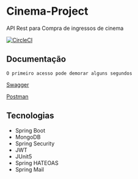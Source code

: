 # Cinema-Project
API Rest para Compra de ingressos de cinema


[![CircleCI](https://circleci.com/gh/santosandressa/cinema-project/tree/develop.svg?style=svg)](https://circleci.com/gh/santosandressa/cinema-project/tree/develop)


## Documentação 

 
```
O primeiro acesso pode demorar alguns segundos
```

[Swagger](https://cinema-ingresso-app.herokuapp.com/swagger-ui/index.html) 
 
[Postman](https://documenter.getpostman.com/view/14453763/UVXeqcrW#57e68af7-fbd2-441b-ada5-a44642cfaa68)


## Tecnologias
- Spring Boot 
- MongoDB
- Spring Security 
- JWT
- JUnit5
- Spring HATEOAS
- Spring Mail

